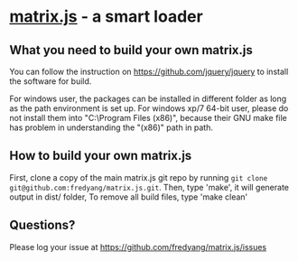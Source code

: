 [matrix.js](http://blog.semanticsworks.com/p/matrixjs-javascript-library.html) - a smart loader
==================================================

What you need to build your own matrix.js
--------------------------------------

You can follow the instruction on https://github.com/jquery/jquery to install the software for build.

For windows user, the packages can be installed in different folder
as long as the path environment is set up.
For windows xp/7 64-bit user, please do not install them into "C:\Program Files (x86)", because
their GNU make file has problem in understanding the "(x86)" path in path.


How to build your own matrix.js
----------------------------

First, clone a copy of the main matrix.js git repo by running `git clone git@github.com:fredyang/matrix.js.git`.
Then, type 'make', it will generate output in dist/ folder,
To remove all build files, type 'make clean'


Questions?
----------
Please log your issue at https://github.com/fredyang/matrix.js/issues